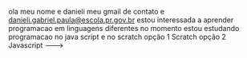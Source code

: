 ola meu nome e danieli
meu gmail de contato e danieli.gabriel.paula@escola.pr.gov.br
estou interessada a aprender programacao em linguagens diferentes
no momento estou estudando programacao no  java script e no scratch
opção 1 Scratch
opção 2 Javascript
--->
